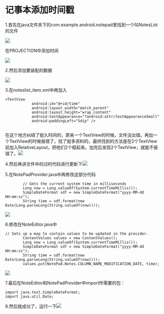 # 记事本添加时间戳
1.首先在java文件夹下的com.example.android.notepad里找到一个叫NotesList的文件

![](https://github.com/mimitang/jishiben/tree/master/screenshot/1.png)

在PROJECTION中添加时间

![](https://github.com/mimitang/jishiben/tree/master/screenshot/2.png)

2.然后添加要装配的数据

![](https://github.com/mimitang/jishiben/tree/master/screenshot/3.png)

3.在noteslist_item.xml中再加入

```
<TextView
            android:id="@+id/time"
            android:layout_width="match_parent"
            android:layout_height="wrap_content"
            android:textAppearance="?android:attr/textAppearanceSmall"
            android:paddingLeft="5dip" />
            
```



在这个地方纠结了挺久时间的，原来一个TextView的时候，文件没出错。再加一个TextView的时候报错了，找了挺多资料的，最终找到的方法是在2个TextView前加入RelativeLayout，把他们2个框起来。加完后发现2个TextView，就能不报错了。![](https://github.com/mimitang/jishiben/tree/master/screenshot/4.png)

4.然后再讲文件中的过时代码进行更新下![](https://github.com/mimitang/jishiben/tree/master/screenshot/5.png)

5.在NotePadProvider.java中再修改这部分代码

```
 		// Gets the current system time in milliseconds
        Long now = Long.valueOf(System.currentTimeMillis());
        SimpleDateFormat sdf = new SimpleDateFormat("yyyy-MM-dd HH:mm:ss");
        String time = sdf.format(new Date(Long.parseLong(String.valueOf(now))));
```

![](https://github.com/mimitang/jishiben/tree/master/screenshot/6.png)

6.修改在NoteEditor.java中

```
// Sets up a map to contain values to be updated in the provider.
        ContentValues values = new ContentValues();
        Long now = Long.valueOf(System.currentTimeMillis());
        SimpleDateFormat sdf = new SimpleDateFormat("yyyy-MM-dd HH:mm:ss");
        String time = sdf.format(new Date(Long.parseLong(String.valueOf(now))));
        values.put(NotePad.Notes.COLUMN_NAME_MODIFICATION_DATE, time);
```

![](https://github.com/mimitang/jishiben/tree/master/screenshot/7.png)

7.最后在NoteEditor和NotePadProvider中import所需要的包：

```
import java.text.SimpleDateFormat;
import java.util.Date;
```

8.然后就成功了，运行一下![](https://github.com/mimitang/jishiben/tree/master/screenshot/8.png)
